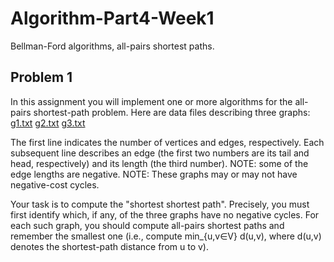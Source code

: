# Algorithm-Part4-Week1
Bellman-Ford algorithms, all-pairs shortest paths.

## Problem 1
In this assignment you will implement one or more algorithms for the all-pairs shortest-path problem. Here are data files describing three graphs:
[g1.txt](https://github.com/YuxingLiu/Algorithms-Coursera/blob/master/Part4-Week1/g1.txt)
[g2.txt](https://github.com/YuxingLiu/Algorithms-Coursera/blob/master/Part4-Week1/g2.txt)
[g3.txt](https://github.com/YuxingLiu/Algorithms-Coursera/blob/master/Part4-Week1/g3.txt)

The first line indicates the number of vertices and edges, respectively. Each subsequent line describes an edge (the first two numbers are its tail and head, respectively) and its length (the third number). NOTE: some of the edge lengths are negative. NOTE: These graphs may or may not have negative-cost cycles.

Your task is to compute the "shortest shortest path". Precisely, you must first identify which, if any, of the three graphs have no negative cycles. For each such graph, you should compute all-pairs shortest paths and remember the smallest one (i.e., compute min_{u,v∈V} d(u,v), where d(u,v) denotes the shortest-path distance from u to v).
